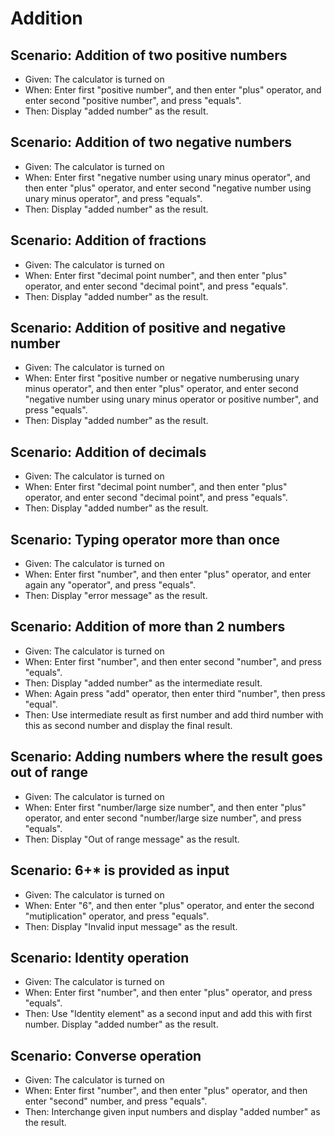 # Addition

## Scenario: Addition of two positive numbers

- Given: The calculator is turned on
- When: Enter first "positive number",
  and then enter "plus" operator,
  and enter second "positive number",
   and press "equals".
- Then: Display "added number" as the result.

## Scenario: Addition of two negative numbers

- Given: The calculator is turned on
- When: Enter first "negative number using unary minus operator",
  and then enter "plus" operator,
  and enter second "negative number using unary minus operator",
   and press "equals".
- Then: Display "added number" as the result.

## Scenario: Addition of fractions

- Given: The calculator is turned on
- When: Enter first "decimal point number",
  and then enter "plus" operator,
  and enter second "decimal point",
   and press "equals".
- Then: Display "added number" as the result.

## Scenario: Addition of positive and negative number

- Given: The calculator is turned on
- When: Enter first "positive number or negative numberusing unary minus operator",
  and then enter "plus" operator,
  and enter second "negative number using unary minus operator or positive number",
   and press "equals".
- Then: Display "added number" as the result.

## Scenario: Addition of decimals

- Given: The calculator is turned on
- When: Enter first "decimal point number",
  and then enter "plus" operator,
  and enter second "decimal point",
   and press "equals".
- Then: Display "added number" as the result.

## Scenario: Typing operator more than once

- Given: The calculator is turned on
- When: Enter first "number",
  and then enter "plus" operator,
  and enter again any "operator",
   and press "equals".
- Then: Display "error message" as the result.

## Scenario: Addition of more than 2 numbers

- Given: The calculator is turned on
- When: Enter first "number",
  and then enter second "number",
   and press "equals".
- Then: Display "added number" as the intermediate result.
- When: Again press "add" operator,
         then enter third "number",
         then press "equal".
- Then: Use intermediate result as first number and add third number with this as second number and 
        display the final result. 

## Scenario: Adding numbers where the result goes out of range

- Given: The calculator is turned on
- When: Enter first "number/large size number",
  and then enter "plus" operator,
  and enter second "number/large size number",
   and press "equals".
- Then: Display "Out of range message" as the result.

## Scenario: 6+* is provided as input

- Given: The calculator is turned on
- When: Enter "6",
  and then enter "plus" operator,
  and enter the second "mutiplication" operator,
   and press "equals".
- Then: Display "Invalid input message" as the result.

## Scenario: Identity operation

- Given: The calculator is turned on
- When: Enter first "number",
  and then enter "plus" operator,
   and press "equals".
- Then: Use "Identity element" as a second input and add this with first number.
        Display "added number" as the result.

## Scenario: Converse operation

- Given: The calculator is turned on
- When: Enter first "number",
  and then enter "plus" operator,
  and then enter "second" number,
   and press "equals".
- Then: Interchange given input numbers and
        display "added number" as the result.


